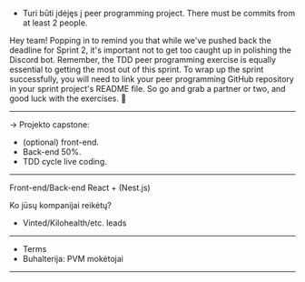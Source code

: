 - Turi būti įdėjęs į peer programming project. There must be commits from at least 2 people.

Hey team! Popping in to remind you that while we've pushed back the deadline for Sprint 2, it's important not to get too caught up in polishing the Discord bot. Remember, the TDD peer programming exercise is equally essential to getting the most out of this sprint. To wrap up the sprint successfully, you will need to link your peer programming GitHub repository in your sprint project's README file. So go and grab a partner or two, and good luck with the exercises. 🤠

---

-> Projekto capstone:
- (optional) front-end.
- Back-end 50%.
- TDD cycle live coding.

---

Front-end/Back-end
React + (Nest.js)

Ko jūsų kompanijai reikėtų?
- Vinted/Kilohealth/etc. leads

---

- Terms
- Buhalterija: PVM mokėtojai

---
